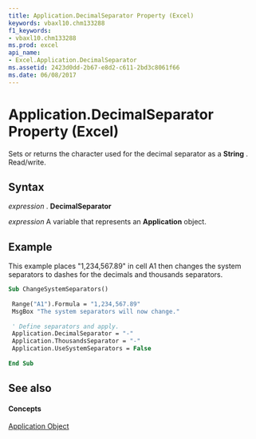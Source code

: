 ```yaml
---
title: Application.DecimalSeparator Property (Excel)
keywords: vbaxl10.chm133288
f1_keywords:
- vbaxl10.chm133288
ms.prod: excel
api_name:
- Excel.Application.DecimalSeparator
ms.assetid: 2423d0dd-2b67-e8d2-c611-2bd3c8061f66
ms.date: 06/08/2017
---
```



# Application.DecimalSeparator Property (Excel)

Sets or returns the character used for the decimal separator as a  **String** . Read/write.


## Syntax

 _expression_ . **DecimalSeparator**

 _expression_ A variable that represents an **Application** object.


## Example

This example places "1,234,567.89" in cell A1 then changes the system separators to dashes for the decimals and thousands separators.


```vb
Sub ChangeSystemSeparators() 
 
 Range("A1").Formula = "1,234,567.89" 
 MsgBox "The system separators will now change." 
 
 ' Define separators and apply. 
 Application.DecimalSeparator = "-" 
 Application.ThousandsSeparator = "-" 
 Application.UseSystemSeparators = False 
 
End Sub
```


## See also


#### Concepts


[Application Object](Excel.Application(objec).md)


